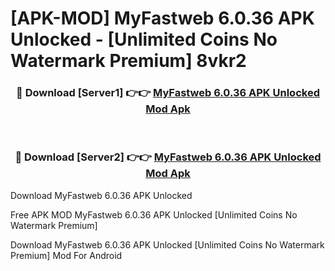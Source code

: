 # [APK-MOD] MyFastweb 6.0.36 APK Unlocked - [Unlimited Coins No Watermark Premium] 8vkr2



<div align="center">
<h3>🔴 Download [Server1] 👉👉 <a href="https://momento.my/?title=MyFastweb_6.0.36_APK_Unlocked">MyFastweb 6.0.36 APK Unlocked Mod Apk</a></h3><br>

<h3>🔴 Download [Server2] 👉👉 <a href="https://momento.my/?title=MyFastweb_6.0.36_APK_Unlocked">MyFastweb 6.0.36 APK Unlocked Mod Apk</a></h3>
</div>



Download MyFastweb 6.0.36 APK Unlocked 

Free APK MOD MyFastweb 6.0.36 APK Unlocked [Unlimited Coins No Watermark Premium]

Download MyFastweb 6.0.36 APK Unlocked [Unlimited Coins No Watermark Premium] Mod For Android
